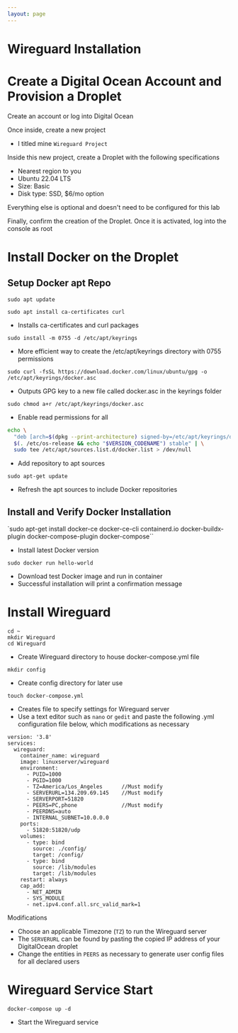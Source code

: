 ```yaml
---
layout: page
---
```

# Wireguard Installation
# Create a Digital Ocean Account and Provision a Droplet
Create an account or log into Digital Ocean

Once inside, create a new project
- I titled mine `Wireguard Project`

Inside this new project, create a Droplet with the following specifications
- Nearest region to you
- Ubuntu 22.04 LTS
- Size: Basic
- Disk type: SSD, $6/mo option

Everything else is optional and doesn't need to be configured for this lab

Finally, confirm the creation of the Droplet. Once it is activated, log into the console as root

# Install Docker on the Droplet
## Setup Docker apt Repo
`sudo apt update`

`sudo apt install ca-certificates curl`
- Installs ca-certificates and curl packages

`sudo install -m 0755 -d /etc/apt/keyrings`
- More efficient way to create the /etc/apt/keyrings directory with 0755 permissions

`sudo curl -fsSL https://download.docker.com/linux/ubuntu/gpg -o /etc/apt/keyrings/docker.asc`
- Outputs GPG key to a new file called docker.asc in the keyrings folder

`sudo chmod a+r /etc/apt/keyrings/docker.asc`
- Enable read permissions for all

````bash
echo \
  "deb [arch=$(dpkg --print-architecture) signed-by=/etc/apt/keyrings/docker.asc] https://download.docker.com/linux/ubuntu \
  $(. /etc/os-release && echo "$VERSION_CODENAME") stable" | \
  sudo tee /etc/apt/sources.list.d/docker.list > /dev/null
````
- Add repository to apt sources

`sudo apt-get update`
- Refresh the apt sources to include Docker repositories

## Install and Verify Docker Installation
`sudo apt-get install docker-ce docker-ce-cli containerd.io docker-buildx-plugin docker-compose-plugin docker-compose``
- Install latest Docker version

`sudo docker run hello-world`
- Download test Docker image and run in container
- Successful installation will print a confirmation message

# Install Wireguard
```
cd ~
mkdir Wireguard
cd Wireguard
```

- Create Wireguard directory to house docker-compose.yml file

`mkdir config`
- Create config directory for later use

`touch docker-compose.yml`
- Creates file to specify settings for Wireguard server
- Use a text editor such as `nano` or `gedit` and paste the following .yml configuration file below, which modifications as necessary

```
version: '3.8'
services:
  wireguard:
    container_name: wireguard
    image: linuxserver/wireguard
    environment:
      - PUID=1000
      - PGID=1000
      - TZ=America/Los_Angeles      //Must modify
      - SERVERURL=134.209.69.145    //Must modify
      - SERVERPORT=51820
      - PEERS=PC,phone              //Must modify
      - PEERDNS=auto
      - INTERNAL_SUBNET=10.0.0.0
    ports:
      - 51820:51820/udp
    volumes:
      - type: bind
        source: ./config/
        target: /config/
      - type: bind
        source: /lib/modules
        target: /lib/modules
    restart: always
    cap_add:
      - NET_ADMIN
	  - SYS_MODULE
	  - net.ipv4.conf.all.src_valid_mark=1
```
Modifications
- Choose an applicable Timezone (`TZ`) to run the Wireguard server
- The `SERVERURL` can be found by pasting the copied IP address of your DigitalOcean droplet
- Change the entities in `PEERS` as necessary to generate user config files for all declared users

# Wireguard Service Start
`docker-compose up -d`
- Start the Wireguard service
